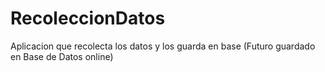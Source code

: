 # RecoleccionDatos
Aplicacion que recolecta los datos y los guarda en base (Futuro guardado en Base de Datos online)
